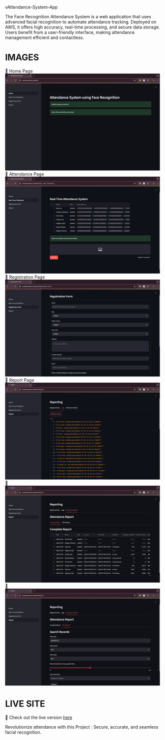 vAttendance-System-App

The Face Recognition Attendance System is a web application that uses advanced facial recognition to automate attendance tracking. Deployed on AWS, it offers high accuracy, real-time processing, and secure data storage. Users benefit from a user-friendly interface, making attendance management efficient and contactless.

# IMAGES
📸  Home Page ![img-1](./Screenshots/image-1.png)
📸  Attendance Page  ![img-2](./Screenshots/image-2.png)
📸  Registration Page ![img-3](./Screenshots/image-3.png)
📸  Report Page![img-4](./Screenshots/image-4.png)
📸 ![img-5](./Screenshots/image-5.png)
📸 ![img-6](./Screenshots/image-6.png)

# LIVE SITE
🔗 Check out the live version <a href="https://myattendance.systems/" target="_blank">here</a>

Revolutionize attendance with this Project : Secure, accurate, and seamless facial recognition.

